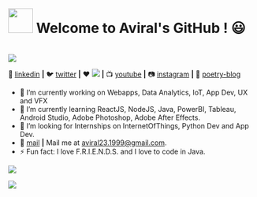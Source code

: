 # <img src = "https://media.giphy.com/media/yUgDvwPwbX2aHVtY0H/giphy.gif" width=50 height=50 /> Welcome to Aviral's GitHub ! :smiley:
<!-- 
<img src = "https://github-readme-stats.vercel.app/api/top-langs/?username=aviraw&langs_count=5&layout=compact&theme=dark"> -->
<br/><img src = "https://github-readme-stats.vercel.app/api?username=aviraw&count_private=true&show_icons=true&theme=dark">

👔 [linkedin][linkedin] **|**
🐦 [twitter][twitter] **|** 
❤️ [<img src="https://img.shields.io/badge/My-Portfolio-red"/>][portfolio] **|**
📺 [youtube][youtube] **|** 
📷 [instagram][instagram] **|** 
💙 [poetry-blog][poetry-blog]

* 🔭 I’m currently working on Webapps, Data Analytics, IoT, App Dev, UX and VFX
* 🌱 I’m currently learning ReactJS, NodeJS, Java, PowerBI, Tableau, Android Studio, Adobe Photoshop, Adobe After Effects.
* 👯 I’m looking for Internships on InternetOfThings, Python Dev and App Dev.
* 💬 [mail][mail] **|**  Mail me at aviral23.1999@gmail.com.
* ⚡ Fun fact: I love F.R.I.E.N.D.S. and I love to code in Java.

<!--![bg][github]-->

[github]: https://github.com/aviraw/aviraw/blob/master/github.png
[twitter]: https://twitter.com/Aviral237
[youtube]: https://www.youtube.com/channel/UCI4D4bm6clAdmDNQNiWrcvw?view_as=subscriber
[instagram]: https://www.instagram.com/aviral_muriel_bing/
[poetry-blog]: https://www.instagram.com/__littleblueheart__/
[linkedin]: https://www.linkedin.com/in/aviral-srivastava-3336b166/
[mail]: mailto:aviral23.1999@gmail.com
[portfolio]: https://aviral.cf/

<!--[![Aviral's github stats](https://github-readme-stats.vercel.app/api?username=aviraw)](https://github-readme-stats.vercel.app/api?username=aviraw)-->
<img align='left' src="https://visitor-badge.glitch.me/badge?page_id=aviraw.visitorBatch"><br/>
<p align='left'>
  <i><strong><img src="https://img.shields.io/badge/Good%20Things-Take%20Time-9cf?style=for-the-badge&logo=appveyor"/> </strong></i>
<p/>

#
